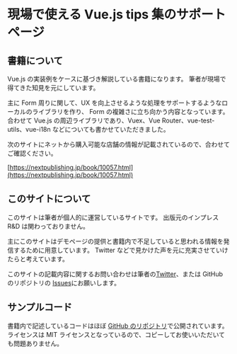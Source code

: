 # 現場で使える Vue.js tips 集のサポートページ

## 書籍について

Vue.js の実装例をケースに基づき解説している書籍になります。
筆者が現場で得てきた知見を元にしています。

主に Form 周りに関して、UX を向上させるような処理をサポートするようなローカルのライブラリを作り、 Form の複雑さに立ち向かう内容となっています。
合わせて Vue.js の周辺ライブラリであり、Vuex、Vue Router、vue-test-utils、vue-i18n などについても書かせていただきました。

次のサイトにネットから購入可能な店舗の情報が記載されているので、合わせてご確認ください。

[https://nextpublishing.jp/book/10057.html](https://nextpublishing.jp/book/10057.html)

## このサイトについて

このサイトは筆者が個人的に運営しているサイトです。
出版元のインプレス R&D は関わっておりません。

主にこのサイトはデモページの提供と書籍内で不足していると思われる情報を発信するために用意しています。
Twitter などで見かけた声を元に充実させていけたらと考えています。

このサイトの記載内容に関するお問い合わせは筆者の[Twitter](https://twitter.com/mya_ake)、または GitHub のリポジトリの [Issues](https://github.com/mya-ake/vue-tips-samples/issues)にお願いします。

## サンプルコード

書籍内で記述しているコードはほぼ [GitHub のリポジトリ](https://github.com/mya-ake/vue-tips-samples)で公開されています。
ライセンスは MIT ライセンスとなっているので、コピーしてお使いいただいても問題ありません。
